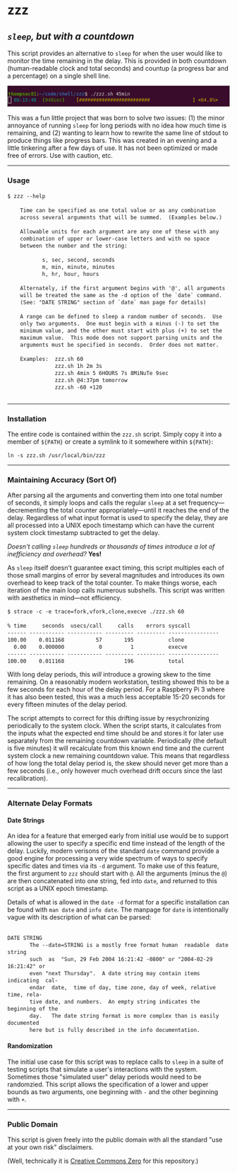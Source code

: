 # zzz
## _`sleep`, but with a countdown_

This script provides an alternative to `sleep` for when the user would like to monitor the time remaining in the delay.  This is provided in both countdown (human-readable clock and total seconds) and countup (a progress bar and a percentage) on a single shell line.

![screenshot](zzz_screenshot.png?raw=true)


This was a fun little project that was born to solve two issues:  (1) the minor annoyance of running `sleep` for long periods with no idea how much time is remaining, and (2) wanting to learn how to rewrite the same line of stdout to produce things like progress bars.  This was created in an evening and a little tinkering after a few days of use.  It has not been optimized or made free of errors.  Use with caution, etc.

---

### Usage

```
$ zzz --help

    Time can be specified as one total value or as any combination
    across several arguments that will be summed.  (Examples below.)

    Allowable units for each argument are any one of these with any
    combination of upper or lower-case letters and with no space 
    between the number and the string:

           s, sec, second, seconds
           m, min, minute, minutes
           h, hr, hour, hours

    Alternately, if the first argument begins with '@', all arguments
    will be treated the same as the -d option of the `date` command.
    (See: "DATE STRING" section of `date` man page for details)

    A range can be defined to sleep a random number of seconds.  Use
    only two arguments.  One must begin with a minus (-) to set the
    minimum value, and the other must start with plus (+) to set the
    maximum value.  This mode does not support parsing units and the
    arguments must be specified in seconds.  Order does not matter.

    Examples:  zzz.sh 60
               zzz.sh 1h 2m 3s
               zzz.sh 4min 5 6HOURS 7s 8MiNuTe 9sec
               zzz.sh @4:37pm tomorrow
               zzz.sh -60 +120


```

---

### Installation

The entire code is contained within the `zzz.sh` script.  Simply copy it into a member of `${PATH}` or create a symlink to it somewhere within `${PATH}`:

```
ln -s zzz.sh /usr/local/bin/zzz
```

---

### Maintaining Accuracy (Sort Of)

After parsing all the arguments and converting them into one total number of seconds, it simply loops and calls the regular `sleep` at a set frequency&mdash;decrementing the total counter appropriately&mdash;until it reaches the end of the delay.  Regardless of what input format is used to specify the delay, they are all processed into a UNIX epoch timestamp which can have the current system clock timestamp subtracted to get the delay.

_Doesn't calling `sleep` hundreds or thousands of times introduce a lot of inefficiency and overhead?_  **Yes!**

As `sleep` itself doesn't guarantee exact timing, this script multiples each of those small margins of error by several magnitudes and introduces its own overhead to keep track of the total counter.  To make things worse, each iteration of the main loop calls numerous subshells.  This script was written with aesthetics in mind&mdash;not efficiency.

```
$ strace -c -e trace=fork,vfork,clone,execve ./zzz.sh 60

% time     seconds  usecs/call     calls    errors syscall                    
------ ----------- ----------- --------- --------- ----------------
100.00    0.011168          57       195           clone
  0.00    0.000000           0         1           execve
------ ----------- ----------- --------- --------- ----------------
100.00    0.011168                   196           total
```

With long delay periods, this _will_ introduce a growing skew to the time remaining.  On a reasonably modern workstation, testing showed this to be a few seconds for each hour of the delay period.  For a Raspberry Pi 3 where it has also been tested, this was a much less acceptable 15-20 seconds for every fifteen minutes of the delay period.

The script attempts to correct for this drifting issue by resychronizing periodically to the system clock.  When the script starts, it calculates from the inputs what the expected end time should be and stores it for later use separately from the remaining countdown variable.  Periodically (the default is five minutes) it will recalculate from this known end time and the current system clock a new remaining countdown value.  This means that regardless of how long the total delay period is, the skew should never get more than a few seconds (i.e., only however much overhead drift occurs since the last recalibration).

---

### Alternate Delay Formats

#### Date Strings
An idea for a feature that emerged early from initial use would be to support allowing the user to specify a specific end time instead of the length of the delay.  Luckily, modern verisons of the standard `date` command provide a good engine for processing a very wide spectrum of ways to specify specific dates and times via its `-d` argument.  To make use of this feature, the first argument to `zzz` should start with `@`.  All the arguments (minus the `@`) are then concatenated into one string, fed into `date`, and returned to this script as a UNIX epoch timestamp.

Details of what is allowed in the `date -d` format for a specific installation can be found with `man date` and `info date`.  The manpage for `date` is intentionally vague with its description of what can be parsed:

```

DATE STRING
       The --date=STRING is a mostly free format human  readable  date  string
       such  as  "Sun, 29 Feb 2004 16:21:42 -0800" or "2004-02-29 16:21:42" or
       even "next Thursday".  A date string may contain items indicating  cal‐
       endar  date,  time of day, time zone, day of week, relative time, rela‐
       tive date, and numbers.  An empty string indicates the beginning of the
       day.   The date string format is more complex than is easily documented
       here but is fully described in the info documentation.
```

#### Randomization
The initial use case for this script was to replace calls to `sleep` in a suite of testing scripts that simulate a user's interactions with the system.  Sometimes those "simulated user" delay periods would need to be randomzied.  This script allows the specification of a lower and upper bounds as two arguments, one beginning with `-` and the other beginning with `+`.  

---

### Public Domain

This script is given freely into the public domain with all the standard "use at your own risk" disclaimers.

(Well, technically it is [Creative Commons Zero](LICENSE) for this repository.)
